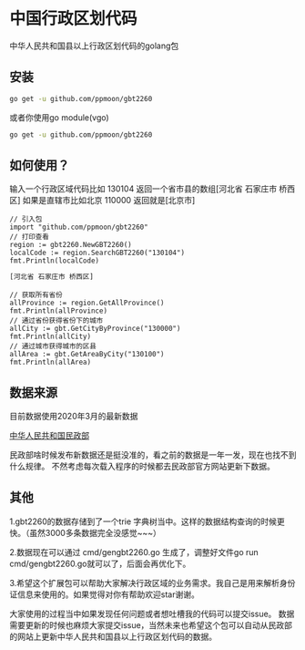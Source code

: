 # 中国行政区划代码
中华人民共和国县以上行政区划代码的golang包

## 安装

````bash
go get -u github.com/ppmoon/gbt2260
````
或者你使用go module(vgo)
````bash
go get -u github.com/ppmoon/gbt2260
````
## 如何使用？
输入一个行政区域代码比如 130104 返回一个省市县的数组[河北省 石家庄市 桥西区]
如果是直辖市比如北京 110000 返回就是[北京市]

````golang
// 引入包
import "github.com/ppmoon/gbt2260"
// 打印查看
region := gbt2260.NewGBT2260()
localCode := region.SearchGBT2260("130104")
fmt.Println(localCode)
````
````bash
[河北省 石家庄市 桥西区]
````
````golang
// 获取所有省份
allProvince := region.GetAllProvince()
fmt.Println(allProvince)
// 通过省份获得省份下的城市
allCity := gbt.GetCityByProvince("130000")
fmt.Println(allCity)
// 通过城市获得城市的区县
allArea := gbt.GetAreaByCity("130100")
fmt.Println(allArea)
````

## 数据来源

目前数据使用2020年3月的最新数据

[中华人民共和国民政部](http://www.mca.gov.cn/article/sj/xzqh/2018/)

民政部啥时候发布新数据还是挺没准的，看之前的数据是一年一发，现在也找不到什么规律。
不然考虑每次载入程序的时候都去民政部官方网站更新下数据。

## 其他

1.gbt2260的数据存储到了一个trie 字典树当中。这样的数据结构查询的时候更快。（虽然3000多条数据完全没感觉~~~）

2.数据现在可以通过 cmd/gengbt2260.go 生成了，调整好文件go run cmd/gengbt2260.go就可以了，后面会再优化下。

3.希望这个扩展包可以帮助大家解决行政区域的业务需求。我自己是用来解析身份证信息来使用的。如果觉得对你有帮助欢迎star谢谢。

大家使用的过程当中如果发现任何问题或者想吐槽我的代码可以提交issue。
数据需要更新的时候也麻烦大家提交issue，当然未来也希望这个包可以自动从民政部的网站上更新中华人民共和国县以上行政区划代码的数据。
